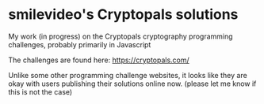 # smilevideo's Cryptopals solutions
My work (in progress) on the Cryptopals cryptography programming challenges, probably primarily in Javascript

The challenges are found here: https://cryptopals.com/

Unlike some other programming challenge websites, it looks like they are okay with users publishing their solutions online now. (please let me know if this is not the case)
